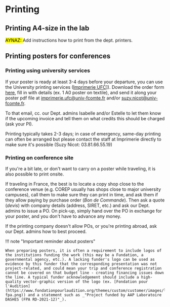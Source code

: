 # Printing




## Printing A4-size in the lab 


<mark style="background-color:yellow;">AYNAZ: </mark> Add instructions how to print from the dept. printers. 

## Printing posters for conferences

### Printing using university services

If your poster is ready at least 3-4 days before your departure, you can use the University printing services ([Imprimerie UFC](https://www.univ-fcomte.fr/les-services-administratifs/imprimerie)]). Download the order form [here](../downloads/Formulaire_Imprimerie_UFC.pdf), fill in with details (ex. 1 A0 poster on textile), and send it along your poster pdf file at [imprimerie.ufc@univ-fcomte.fr](imprimerie.ufc@univ-fcomte.fr) and/or [suzy.nicot@univ-fcomte.fr](suzy.nicot@univ-fcomte.fr). 

To that email, cc. our Dept. admins Isabelle and/or Estelle to let them know if the upcoming invoice and tell them on what credits this should be charged (ask your PI). 

Printing typically takes 2-3 days; in case of emergency, same-day printing can often be arranged but please contact the staff at Imprimerie directly to make sure it's possible (Suzy Nicot: 03.81.66.55.19)

### Printing on conference site 

If you're a bit late, or don't want to carry on a poster while traveling, it is also possible to print onsite. 

If traveling in France, the best is to locate a copy shop close to the conference venue (e.g. COREP usually has shops close to major university campuses), call them to make sure they can print in time, and ask them if they allow paying by purchase order (_Bon de Commande_). Then ask a quote (_devis_) with company details (address, SIRET, etc.) and ask our Dept. admins to issue a PO. On pick-up, simply hand over the PO in exchange for your poster, and you don't have to advance any money. 

If the printing company doesn't allow POs, or you're printing abroad, ask our Dept. admins how to best proceed. 


!!! note "Important reminder about posters"

    When preparing posters, it is often a requirement to include logos of the institutions funding the work (this may be a Fundation, a governmental agency, etc.). A lacking funder's logo can be used as evidence by this funder that the corresponding presentation was not project-related, and could mean your trip and conference registration cannot be covered on that budget line - creating financing issues down the line. A typical funder acknowledgement should include a high-quality vector-graphic version of the logo (ex. [Fondation pour l'Audition](https://www.fondationpourlaudition.org/themes/custom/customer/images/logos/logo-fpa.png)) and a statement such as _"Project funded by AAP Laboratoire DASHES (FPA RD-2021-12)"_). 

